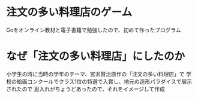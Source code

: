 # 注文の多い料理店のゲーム
Goをオンライン教材と電子書籍で勉強したので、初めて作ったプログラム

# なぜ「注文の多い料理店」にしたのか
小学生の時に当時の学年のテーマ、宮沢賢治原作の「注文の多い料理店」で
学校の絵画コンクールでクラス1位の特選で入賞し、地元の造形パラダイスで展示されたので
思入れがちょうどあったので、それをイメージして作成
